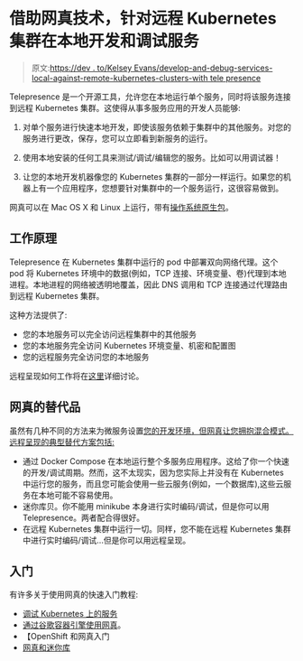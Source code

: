 # 借助网真技术，针对远程 Kubernetes 集群在本地开发和调试服务

> 原文:[https://dev . to/Kelsey Evans/develop-and-debug-services-local-against-remote-kubernetes-clusters-with tele presence](https://dev.to/kelseyevans/develop-and-debug-services-locally-against-remote-kubernetes-clusters-with-telepresence)

Telepresence 是一个开源工具，允许您在本地运行单个服务，同时将该服务连接到远程 Kubernetes 集群。这使得从事多服务应用的开发人员能够:

1.  对单个服务进行快速本地开发，即使该服务依赖于集群中的其他服务。对您的服务进行更改，保存，您可以立即看到新服务的运行。

2.  使用本地安装的任何工具来测试/调试/编辑您的服务。比如可以用调试器！

3.  让您的本地开发机器像您的 Kubernetes 集群的一部分一样运行。如果您的机器上有一个应用程序，您想要针对集群中的一个服务运行，这很容易做到。

网真可以在 Mac OS X 和 Linux 上运行，带有[操作系统原生包](https://www.telepresence.io/reference/install)。

## [](#how-it-works)工作原理

Telepresence 在 Kubernetes 集群中运行的 pod 中部署双向网络代理。这个 pod 将 Kubernetes 环境中的数据(例如，TCP 连接、环境变量、卷)代理到本地进程。本地进程的网络被透明地覆盖，因此 DNS 调用和 TCP 连接通过代理路由到远程 Kubernetes 集群。

这种方法提供了:

*   您的本地服务可以完全访问远程集群中的其他服务
*   您的本地服务完全访问 Kubernetes 环境变量、机密和配置图
*   您的远程服务完全访问您的本地服务

远程呈现如何工作将在[这里](https://www.telepresence.io/discussion/how-it-works)详细讨论。

## [](#alternatives-to-telepresence)网真的替代品

虽然有几种不同的方法来为微服务设置[您的开发环境，但网真让您拥抱混合模式。远程呈现的典型替代方案包括:](https://www.datawire.io/guide/development/development-environments-microservices/)

*   通过 Docker Compose 在本地运行整个多服务应用程序。这给了你一个快速的开发/调试周期。然而，这不太现实，因为您实际上并没有在 Kubernetes 中运行您的服务，而且您可能会使用一些云服务(例如，一个数据库),这些云服务在本地可能不容易使用。
*   迷你库贝。你不能用 minikube 本身进行实时编码/调试，但是你可以用 Telepresence。两者配合得很好。
*   在远程 Kubernetes 集群中运行一切。同样，您不能在远程 Kubernetes 集群中进行实时编码/调试...但是你可以用远程呈现。

## [](#getting-started)入门

有许多关于使用网真的快速入门教程:

*   [调试 Kubernetes 上的服务](https://www.telepresence.io/tutorials/kubernetes)
*   [通过谷歌容器引擎使用网真](https://cloud.google.com/community/tutorials/developing-services-with-k8s)。
*   【OpenShift 和网真入门
*   [网真和迷你库](https://www.telepresence.io/tutorials/minikube-vpn)